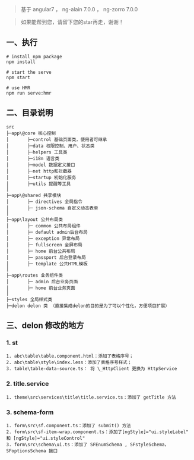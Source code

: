 > 基于 angular7 ， ng-alain 7.0.0 ， ng-zorro 7.0.0

> 如果能帮到您，请留下您的star再走，谢谢！

## 一、执行

```
# install npm package
npm install

# start the serve
npm start

# use HMR
npm run serve:hmr
```

## 二、目录说明

```
src
├─app\@core 核心控制
│       ├─control 基础页面类，使用者可继承
│       ├─data 权限控制、用户、状态类
│       ├─helpers 工具类
│       ├─i18n 语言类
│       ├─model 数据定义接口
│       ├─net http和拦截器
│       ├─startup 初始化服务
│       ├─utils 提醒等工具
│
├─app\@shared 共享模块
│       ├─ directives 全局指令
│       ├─ json-schema 自定义动态表单
│
├─app\layout 公共布局类
│       ├─ common 公共布局组件
│       ├─ default admin后台布局
│       ├─ exception 异常布局
│       ├─ fullscreen 全屏布局
│       ├─ home 前台公共布局
│       ├─ passport 后台登录布局
│       ├─ template 公共HTML模板
│
├─app\routes 业务组件类
│       ├─ admin 后台业务页面
│       ├─ home 前台业务页面
│
├─styles 全局样式类
├─delon delon 类 （直接集成delon的目的是为了可以个性化，方便项目扩展）
```

## 三、delon 修改的地方

### 1. st

```
1. abc\table\table.component.html：添加了表格序号；
2. abc\table\style\index.less：添加了表格序号样式；
3. table\table-data-source.ts： 将 \_HttpClient 更换为 HttpService
```

### 2. title.service

```
1. theme\src\services\title\title.service.ts：添加了 getTitle 方法
```

### 3. schema-form

```
1. form\src\sf.component.ts：添加了 submit() 方法
2. form\src\sf-item-wrap.component.ts：添加了[ngStyle]="ui.styleLabel" 和 [ngStyle]="ui.styleControl"
3. form\src\schema\ui.ts：添加了 SFEnumSchema , SFstyleSchema，SFoptionsSchema 接口
```